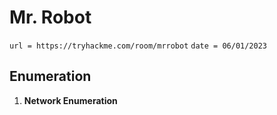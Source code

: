# Mr. Robot
`url = https://tryhackme.com/room/mrrobot`
`date = 06/01/2023`

## Enumeration

1. **Network Enumeration**
